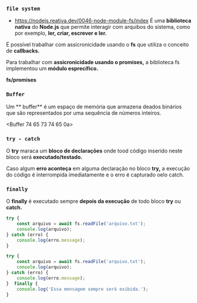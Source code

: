 ### `file system`
- https://nodejs.reativa.dev/0046-node-module-fs/index
É uma **biblioteca nativa** do **Node.js** que permite interagir com arquibos do sistema, como por exemplo, **ler, criar, escrever e ler.**

É possível trabalhar com assicronicidade usando o **fs** que utiliza o conceito de **callbacks.**

Para trabalhar com **assicronicidade usando o promises,** a biblioteca fs implementou um **módulo esprecífico.**

**fs/promises**


### `Buffer`

Um ** buffer** é um espaço de memória que armazena deados binários que são representados por uma sequência de números inteiros.

<Buffer 74 65 73 74 65 0a>


### `try - catch`

O **try** maraca um **bloco de declarações** onde tood código inserido neste bloco será **executado/testado.**

Caso algum **erro aconteça** em alguma declaração no bloco **try,** a execução do código é interrompida imediatamente e o erro é capturado oelo catch.

### `finally`

O **finally** é executado sempre **depois da execução** de todo bloco **try** ou **catch.**

```javaScript
try {
    const arquivo = await fs.readFile('arquivo.txt');
    console.log(arquivo);
} catch (erro) {
    console.log(erro.message);
}

```

```javaScript
try {
    const arquivo = await fs.readFile('arquivo.txt');
    console.log(arquivo);
} catch (erro) {
    console.log(erro.message);
}  finally {
    console.log('Essa mensagem sempre será exibida.');
}

```